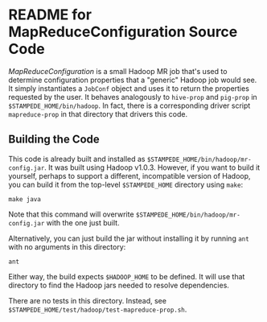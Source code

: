 # README for MapReduceConfiguration Source Code

*MapReduceConfiguration* is a small Hadoop MR job that's used to determine configuration properties that a "generic" Hadoop job would see. It simply instantiates a `JobConf` object and uses it to return the properties requested by the user. It behaves analogously to `hive-prop` and `pig-prop` in `$STAMPEDE_HOME/bin/hadoop`. In fact, there is a corresponding driver script `mapreduce-prop` in that directory that drivers this code.

## Building the Code

This code is already built and installed as `$STAMPEDE_HOME/bin/hadoop/mr-config.jar`. It was built using Hadoop v1.0.3. However, if you want to build it yourself, perhaps to support a different, incompatible version of Hadoop, you can build it from the top-level `$STAMPEDE_HOME` directory using `make`:

    make java

Note that this command will overwrite `$STAMPEDE_HOME/bin/hadoop/mr-config.jar` with the one just built.

Alternatively, you can just build the jar without installing it by running `ant` with no arguments in this directory:

    ant

Either way, the build expects `$HADOOP_HOME` to be defined. It will use that directory to find the Hadoop jars needed to resolve dependencies.

There are no tests in this directory. Instead, see `$STAMPEDE_HOME/test/hadoop/test-mapreduce-prop.sh`.
